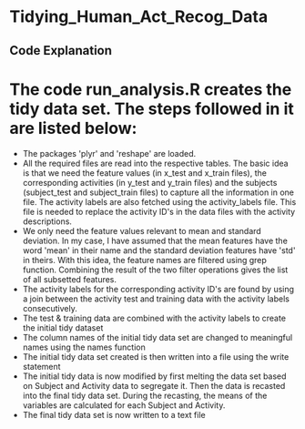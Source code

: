 # Tidying_Human_Act_Recog_Data
## Code Explanation
# The code run_analysis.R creates the tidy data set. The steps followed in it are listed below:
* The packages 'plyr' and 'reshape' are loaded.
* All the required files are read into the respective tables. The basic idea is that we need the feature values (in x_test and x_train files), the corresponding 
  activities (in y_test and y_train files) and the subjects (subject_test and subject_train files) to capture all the information in one file. The activity labels 
  are also fetched using the activity_labels file. This file is needed to replace the activity ID's in the data files with the activity descriptions.
* We only need the feature values relevant to mean and standard deviation. In my case, I have assumed that the mean features have the word 'mean' in their name
  and the standard deviation features have 'std' in theirs. With this idea, the feature names are filtered using grep function. Combining the result of the 
  two filter operations gives the list of all subsetted features.
* The activity labels for the corresponding activity ID's are found by using a join between the activity test and training data with the activity labels consecutively.
* The test & training data are combined with the activity labels to create the initial tidy dataset
* The column names of the initial tidy data set are changed to meaningful names using the names function
* The initial tidy data set created is then written into a file using the write statement
* The initial tidy data is now modified by first melting the data set based on Subject and Activity data to segregate it. Then the data is recasted into the final tidy 
  data set. During the recasting, the means of the variables are calculated for each Subject and Activity.
* The final tidy data set is now written to a text file